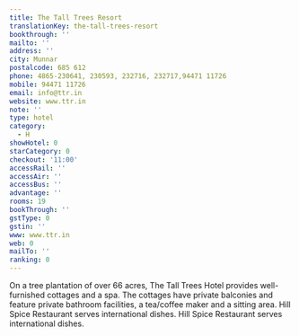 ```yaml
---
title: The Tall Trees Resort
translationKey: the-tall-trees-resort
bookthrough: ''
mailto: ''
address: ''
city: Munnar
postalcode: 685 612
phone: 4865-230641, 230593, 232716, 232717,94471 11726
mobile: 94471 11726
email: info@ttr.in
website: www.ttr.in
note: ''
type: hotel
category:
  - H
showHotel: 0
starCategory: 0
checkout: '11:00'
accessRail: ''
accessAir: ''
accessBus: ''
advantage: ''
rooms: 19
bookThrough: ''
gstType: 0
gstin: ''
www: www.ttr.in
web: 0
mailTo: ''
ranking: 0
---
```







On a tree plantation of over 66 acres, The Tall Trees Hotel provides well-furnished cottages and a spa.     The cottages have private balconies and feature private bathroom facilities, a tea/coffee maker and a sitting area.    Hill Spice Restaurant serves international dishes.  Hill Spice Restaurant serves international dishes.